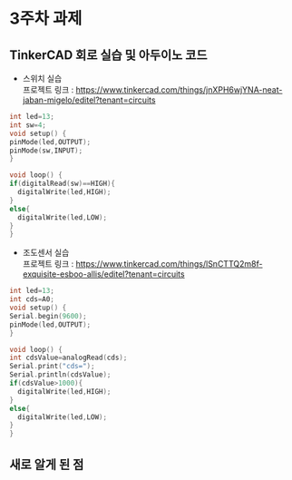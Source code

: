 # 3주차 과제
## TinkerCAD 회로 실습 및 아두이노 코드
- 스위치 실습\
프로젝트 링크 : https://www.tinkercad.com/things/jnXPH6wjYNA-neat-jaban-migelo/editel?tenant=circuits

```c
int led=13;
int sw=4;
void setup() {
pinMode(led,OUTPUT);
pinMode(sw,INPUT);
}

void loop() {
if(digitalRead(sw)==HIGH){
  digitalWrite(led,HIGH);
}
else{
  digitalWrite(led,LOW);
}
}
```

- 조도센서 실습\
프로젝트 링크 : https://www.tinkercad.com/things/lSnCTTQ2m8f-exquisite-esboo-allis/editel?tenant=circuits
```c
int led=13;
int cds=A0;
void setup() {
Serial.begin(9600);
pinMode(led,OUTPUT);
}

void loop() {
int cdsValue=analogRead(cds);
Serial.print("cds=");
Serial.println(cdsValue);
if(cdsValue>1000){
  digitalWrite(led,HIGH);
}
else{
  digitalWrite(led,LOW);
}
}
```

## 새로 알게 된 점

